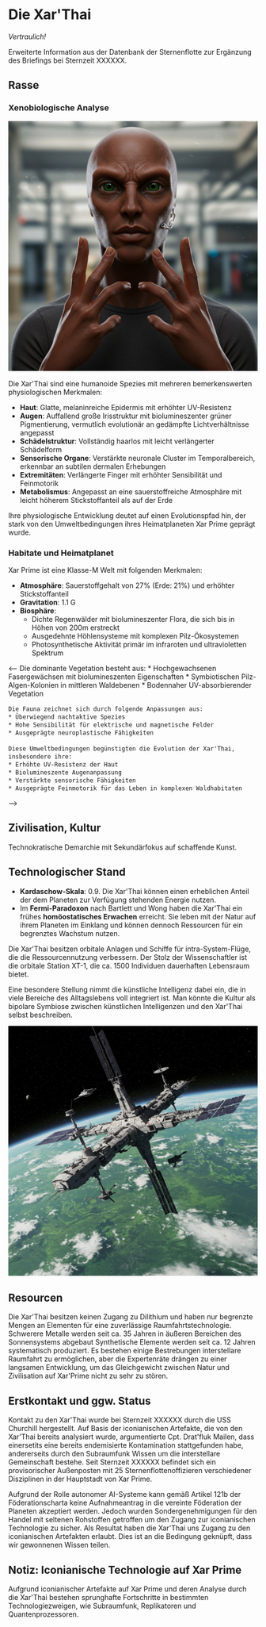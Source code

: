 # Die Xar'Thai

*Vertraulich!*

Erweiterte Information aus der Datenbank der Sternenflotte zur Ergänzung des Briefings bei Sternzeit XXXXXX.

## Rasse

### Xenobiologische Analyse

![Portät eines männlichen Individuums.](../images/XarThai.jpeg)

Die Xar'Thai sind eine humanoide Spezies mit mehreren bemerkenswerten physiologischen Merkmalen:

* **Haut**: Glatte, melaninreiche Epidermis mit erhöhter UV-Resistenz
* **Augen**: Auffallend große Irisstruktur mit biolumineszenter grüner Pigmentierung, vermutlich evolutionär an gedämpfte Lichtverhältnisse angepasst
* **Schädelstruktur**: Vollständig haarlos mit leicht verlängerter Schädelform
* **Sensorische Organe**: Verstärkte neuronale Cluster im Temporalbereich, erkennbar an subtilen dermalen Erhebungen
* **Extremitäten**: Verlängerte Finger mit erhöhter Sensibilität und Feinmotorik
* **Metabolismus**: Angepasst an eine sauerstoffreiche Atmosphäre mit leicht höherem Stickstoffanteil als auf der Erde

Ihre physiologische Entwicklung deutet auf einen Evolutionspfad hin, der stark von den Umweltbedingungen ihres Heimatplaneten Xar Prime geprägt wurde.

### Habitate und Heimatplanet

Xar Prime ist eine Klasse-M Welt mit folgenden Merkmalen:

* **Atmosphäre**: Sauerstoffgehalt von 27% (Erde: 21%) und erhöhter Stickstoffanteil
* **Gravitation**: 1.1 G
* **Biosphäre**:
  * Dichte Regenwälder mit biolumineszenter Flora, die sich bis in Höhen von 200m erstreckt
  * Ausgedehnte Höhlensysteme mit komplexen Pilz-Ökosystemen
  * Photosynthetische Aktivität primär im infraroten und ultravioletten Spektrum

<--
    Die dominante Vegetation besteht aus:
    * Hochgewachsenen Fasergewächsen mit biolumineszenten Eigenschaften
    * Symbiotischen Pilz-Algen-Kolonien in mittleren Waldebenen
    * Bodennaher UV-absorbierender Vegetation

    Die Fauna zeichnet sich durch folgende Anpassungen aus:
    * Überwiegend nachtaktive Spezies
    * Hohe Sensibilität für elektrische und magnetische Felder
    * Ausgeprägte neuroplastische Fähigkeiten

    Diese Umweltbedingungen begünstigten die Evolution der Xar'Thai, insbesondere ihre:
    * Erhöhte UV-Resistenz der Haut
    * Biolumineszente Augenanpassung
    * Verstärkte sensorische Fähigkeiten
    * Ausgeprägte Feinmotorik für das Leben in komplexen Waldhabitaten
-->

## Zivilisation, Kultur
Technokratische Demarchie mit Sekundärfokus auf schaffende Kunst.

## Technologischer Stand
- **Kardaschow-Skala**: 0.9. Die Xar'Thai können einen erheblichen Anteil der dem Planeten zur Verfügung stehenden Energie nutzen.
- Im **Fermi-Paradoxon** nach Bartlett und Wong haben die Xar'Thai ein frühes **homöostatisches Erwachen** erreicht. Sie leben mit der Natur auf ihrem Planeten im Einklang und können dennoch Ressourcen für ein begrenztes Wachstum nutzen.

Die Xar'Thai besitzen orbitale Anlagen und Schiffe für intra-System-Flüge, die die Ressourcennutzung verbessern. Der Stolz der Wissenschaftler ist die orbitale Station XT-1, die ca. 1500 Individuen dauerhaften Lebensraum bietet.

Eine besondere Stellung nimmt die künstliche Intelligenz dabei ein, die in viele Bereiche des Alltagslebens voll integriert ist. Man könnte die Kultur als bipolare Symbiose zwischen künstlichen Intelligenzen und den Xar'Thai selbst beschreiben.

![XT-1 im Orbit um Xar Prime.](../images/XarThai1.jpeg)

## Resourcen
Die Xar'Thai besitzen keinen Zugang zu Dilithium und haben nur begrenzte Mengen an Elementen für eine zuverlässige Raumfahrtstechnologie. Schwerere Metalle werden seit ca. 35 Jahren in äußeren Bereichen des Sonnensystems abgebaut Synthetische Elemente werden seit ca. 12 Jahren systematisch produziert. Es bestehen einige Bestrebungen interstellare Raumfahrt zu ermöglichen, aber die Expertenräte drängen zu einer langsamen Entwicklung, um das Gleichgewicht zwischen Natur und Zivilisation auf Xar'Prime nicht zu sehr zu stören.

## Erstkontakt und ggw. Status
Kontakt zu den Xar'Thai wurde bei Sternzeit XXXXXX durch die USS Churchill hergestellt. Auf Basis der iconianischen Artefakte, die von den Xar'Thai bereits analysiert wurde, argumentierte Cpt. Drat'fluk Mailen, dass einersetits eine bereits endemisierte Kontamination stattgefunden habe, andererseits durch den Subraumfunk Wissen um die interstellare Gemeinschaft bestehe. Seit Sternzeit XXXXXX befindet sich ein provisorischer Außenposten mit 25 Sternenflottenoffizieren verschiedener Disziplinen in der Hauptstadt von Xar Prime.

Aufgrund der Rolle autonomer AI-Systeme kann gemäß Artikel 121b der Föderationscharta keine Aufnahmeantrag in die vereinte Föderation der Planeten akzeptiert werden. Jedoch wurden Sondergenehmigungen für den Handel mit seltenen Rohstoffen getroffen um den Zugang zur iconianischen Technologie zu sicher. Als Resultat haben die Xar'Thai uns Zugang zu den iconianischen Artefakten erlaubt. Dies ist an die Bedingung geknüpft, dass wir gewonnenen Wissen teilen.

## Notiz: Iconianische Technologie auf Xar Prime
Aufgrund iconianischer Artefakte auf Xar Prime und deren Analyse durch die Xar'Thai bestehen sprunghafte Fortschritte in bestimmten Technologiezweigen, wie Subraumfunk, Replikatoren und Quantenprozessoren.
